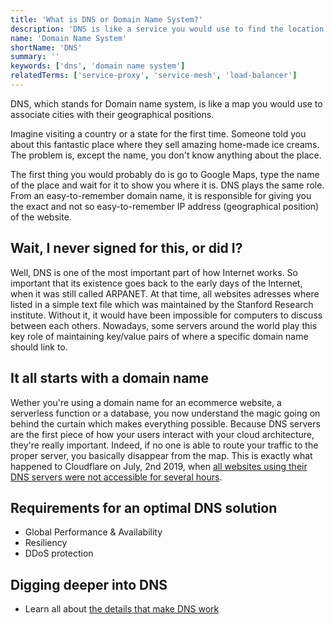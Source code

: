 ```yaml
---
title: 'What is DNS or Domain Name System?'
description: 'DNS is like a service you would use to find the location of a restaurant a friend tells you about, just by knowing its name.'
name: 'Domain Name System'
shortName: 'DNS'
summary: ''
keywords: ['dns', 'domain name system']
relatedTerms: ['service-proxy', 'service-mesh', 'load-balancer']
---
```


DNS, which stands for Domain name system, is like a map you would use to associate cities with their geographical positions.

Imagine visiting a country or a state for the first time. Someone told you about this fantastic place where they sell amazing home-made ice creams. The problem is, except the name, you don't know anything about the place.

The first thing you would probably do is go to Google Maps, type the name of the place and wait for it to show you where it is. DNS plays the same role. From an easy-to-remember domain name, it is responsible for giving you the exact and not so easy-to-remember IP address (geographical position) of the website.

## Wait, I never signed for this, or did I?

Well, DNS is one of the most important part of how Internet works. So important that its existence goes back to the early days of the Internet, when it was still called ARPANET. At that time, all websites adresses where listed in a simple text file which was maintained by the Stanford Research institute. Without it, it would have been impossible for computers to discuss between each others. Nowadays, some servers around the world play this key role of maintaining key/value pairs of where a specific domain name should link to.

## It all starts with a domain name

Wether you're using a domain name for an ecommerce website, a serverless function or a database, you now understand the magic going on behind the curtain which makes everything possible. Because DNS servers are the first piece of how your users interact with your cloud architecture, they're really important. Indeed, if no one is able to route your traffic to the proper server, you basically disappear from the map. This is exactly what happened to Cloudflare on July, 2nd 2019, when [all websites using their DNS servers were not accessible for several hours](https://blog.cloudflare.com/details-of-the-cloudflare-outage-on-july-2-2019/ 'Test').

## Requirements for an optimal DNS solution

- Global Performance & Availability
- Resiliency
- DDoS protection

## Digging deeper into DNS

- Learn all about [the details that make DNS work](https://cloudacademy.com/blog/how-dns-works/)
